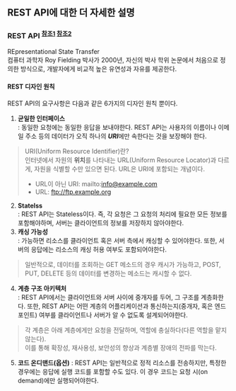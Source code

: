## REST API에 대한 더 자세한 설명
### REST API <sup>[참조1](https://www.ibm.com/kr-ko/topics/rest-apis) [참조2](https://aws.amazon.com/ko/what-is/restful-api/)</sup>
REpresentational State Transfer  
컴퓨터 과학자 Roy Fielding 박사가 2000년, 자신의 박사 학위 논문에서 처음으로 정의한 방식으로, 개발자에게 비교적 높은 유연성과 자유를 제공한다.
#### REST 디자인 원칙
REST API의 요구사항은 다음과 같은 6가지의 디자인 원칙 뿐이다.
1. **균일한 인터페이스**  
: 동일한 요청에는 동일한 응답을 보내야한다. REST API는 사용자의 이름이나 이메일 주소 등의 데이터가 오직 하나의 ***URI***에만 속한다는 것을 보장해야 한다.
> URI(Uniform Resource Identifier)란?  
인터넷에서 자원의 **위치**를 나타내는 URL(Uniform Resource Locator)과 다르게, 자원을 식별할 수만 있으면 된다. URL은 URI에 포함되는 개념이다.  
> - URL이 아닌 URI: mailto:info@example.com
> - URL: ftp://ftp.example.org
2. **Statelss**  
: REST API는 Stateless이다. 즉, 각 요청은 그 요청의 처리에 필요한 모든 정보를 포함해야하며, 서버는 클라이언트의 정보를 저장하지 않아야한다.
3. **캐싱 가능성**  
: 가능하면 리소스를 클라이언트 혹은 서버 측에서 캐싱할 수 있어야한다. 또한, 서버의 응답에는 리소스의 캐싱 허용 여부도 포함되어야한다. 
> 일반적으로, 데이터를 조회하는 GET 메소드의 경우 캐시가 가능하고, POST, PUT, DELETE 등의 데이터를 변경하는 메소드는 캐시할 수 없다.
4. **계층 구조 아키텍처**  
: REST API에서는 클라이언트와 서버 사이에 중개자를 두어, 그 구조를 계층화한다. 또한, REST API는 어떤 계층의 어플리케이션과 통신하는지(중개자, 혹은 엔드 포인트) 여부를 클라이언트나 서버가 알 수 없도록 설계되어야한다.
> 각 계층은 아래 계층에게만 요청을 전달하며, 역할에 충실하다(다른 역할을 맡지 않는다).  
> 이를 통해 확장성, 재사용성, 보안성의 향상과 계층별 장애의 전파를 막는다.
5. **코드 온디맨드(옵션)**
: REST API는 일반적으로 정적 리소스를 전송하지만, 특정한 경우에는 응답에 실행 코드를 포함할 수도 있다. 이 경우 코드는 요청 시(on demand)에만 실행되어야한다.